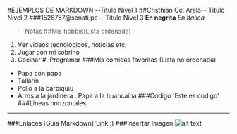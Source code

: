 #EJEMPLOS DE MARKDOWN --Titulo Nivel 1
##Cristhian Cc. Arela-- Titulo Nivel 2
###1526757@senati.pe-- Titulo Nivel 3
**En negrita**
*En Italica*
>Notas
##Mis hobbis(Lista ordenada) 
1. Ver videos tecnologicos, noticias etc.
2. Jugar con mi sobrino
3. Cocinar
#. Programar
###Mis comidas favoritas (Lista no ordenada)
- Papa con papa
- Tallarin
- Pollo a la barbiquiu
- Arros a la jardinera 
. Papa a la huancaína
###Codigo
'Este es codigo'
###Lineas horizontales
---
###Enlaces 
[Guia Markdown](Link :)
###Insertar Imagen
![alt text](https://wallpapers.com/images/high/cosmic-doge-nebula-pj9wsln4jrnrsutl.webp)